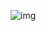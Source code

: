 ![img](https://user-images.githubusercontent.com/28412095/105617978-5496f400-5da8-11eb-8274-5165cf7164e4.png)
